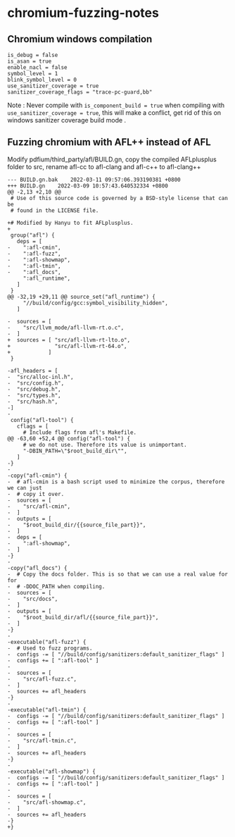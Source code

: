 # chromium-fuzzing-notes

## Chromium windows compilation 

```
is_debug = false
is_asan = true
enable_nacl = false
symbol_level = 1 
blink_symbol_level = 0
use_sanitizer_coverage = true
sanitizer_coverage_flags = "trace-pc-guard,bb"
```

Note : Never compile with `is_component_build = true` when compiling with `use_sanitizer_coverage = true`, this will make a conflict, get rid of this on windows sanitizer coverage build mode .


## Fuzzing chromium with AFL++ instead of AFL

Modify pdfium/third_party/afl/BUILD.gn, copy the compiled AFLplusplus folder to src, rename afl-cc to afl-clang and afl-c++ to afl-clang++

```
--- BUILD.gn.bak	2022-03-11 09:57:06.393190381 +0800
+++ BUILD.gn	2022-03-09 10:57:43.640532334 +0800
@@ -2,13 +2,10 @@
 # Use of this source code is governed by a BSD-style license that can be
 # found in the LICENSE file.
 
+# Modified by Hanyu to fit AFLplusplus.
+
 group("afl") {
   deps = [
-    ":afl-cmin",
-    ":afl-fuzz",
-    ":afl-showmap",
-    ":afl-tmin",
-    ":afl_docs",
     ":afl_runtime",
   ]
 }
@@ -32,19 +29,11 @@ source_set("afl_runtime") {
     "//build/config/gcc:symbol_visibility_hidden",
   ]
 
-  sources = [
-    "src/llvm_mode/afl-llvm-rt.o.c",
-  ]
+  sources = [ "src/afl-llvm-rt-lto.o",
+              "src/afl-llvm-rt-64.o",
+            ]
 }
 
-afl_headers = [
-  "src/alloc-inl.h",
-  "src/config.h",
-  "src/debug.h",
-  "src/types.h",
-  "src/hash.h",
-]
-
 config("afl-tool") {
   cflags = [
     # Include flags from afl's Makefile.
@@ -63,60 +52,4 @@ config("afl-tool") {
     # we do not use. Therefore its value is unimportant.
     "-DBIN_PATH=\"$root_build_dir\"",
   ]
-}
-
-copy("afl-cmin") {
-  # afl-cmin is a bash script used to minimize the corpus, therefore we can just
-  # copy it over.
-  sources = [
-    "src/afl-cmin",
-  ]
-  outputs = [
-    "$root_build_dir/{{source_file_part}}",
-  ]
-  deps = [
-    ":afl-showmap",
-  ]
-}
-
-copy("afl_docs") {
-  # Copy the docs folder. This is so that we can use a real value for for
-  # -DDOC_PATH when compiling.
-  sources = [
-    "src/docs",
-  ]
-  outputs = [
-    "$root_build_dir/afl/{{source_file_part}}",
-  ]
-}
-
-executable("afl-fuzz") {
-  # Used to fuzz programs.
-  configs -= [ "//build/config/sanitizers:default_sanitizer_flags" ]
-  configs += [ ":afl-tool" ]
-
-  sources = [
-    "src/afl-fuzz.c",
-  ]
-  sources += afl_headers
-}
-
-executable("afl-tmin") {
-  configs -= [ "//build/config/sanitizers:default_sanitizer_flags" ]
-  configs += [ ":afl-tool" ]
-
-  sources = [
-    "src/afl-tmin.c",
-  ]
-  sources += afl_headers
-}
-
-executable("afl-showmap") {
-  configs -= [ "//build/config/sanitizers:default_sanitizer_flags" ]
-  configs += [ ":afl-tool" ]
-
-  sources = [
-    "src/afl-showmap.c",
-  ]
-  sources += afl_headers
-}
+}
```
